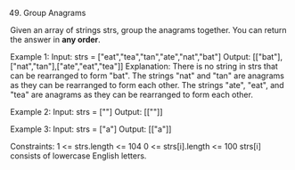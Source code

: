 49. Group Anagrams
    
Given an array of strings strs, group the anagrams together. You can return the answer in **any order**.


Example 1:
    Input: strs = ["eat","tea","tan","ate","nat","bat"]
    Output: [["bat"],["nat","tan"],["ate","eat","tea"]]
    Explanation:
        There is no string in strs that can be rearranged to form "bat".
        The strings "nat" and "tan" are anagrams as they can be rearranged to form each other.
        The strings "ate", "eat", and "tea" are anagrams as they can be rearranged to form each other.

Example 2:
    Input: strs = [""]
    Output: [[""]]

Example 3:
    Input: strs = ["a"]
    Output: [["a"]]

Constraints:
1 <= strs.length <= 104
0 <= strs[i].length <= 100
strs[i] consists of lowercase English letters.
